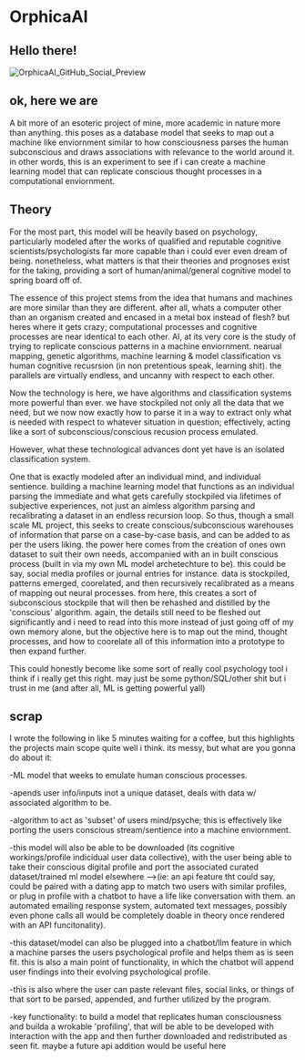 # OrphicaAI

## Hello there!
![OrphicaAI_GitHub_Social_Preview](https://github.com/user-attachments/assets/17f5bc23-d591-48a3-8eb5-f3bef98a6ca9)

## ok, here we are
A bit more of an esoteric project of mine, more academic in nature more than anything. this poses as a database model that seeks to map out a machine like enviornment similar to how consciousness parses the human subconscious and draws associations with relevance to the world around it. in other words, this is an experiment to see if i can create a machine learning model that can replicate conscious thought processes in a computational enviornment.

## Theory
For the most part, this model will be heavily based on psychology, particularly modeled after the works of qualified and reputable cognitive scientists/psychologists far more capable than i could ever even dream of being. nonetheless, what matters is that their theories and prognoses exist for the taking, providing a sort of human/animal/general cognitive model to spring board off of. 

The essence of this project stems from the idea that humans and machines are more similar than they are different. after all, whats a computer other than an organism created and encased in a metal box instead of flesh? but heres where it gets crazy; computational processes and cognitive processes are near identical to each other. AI, at its very core is the study of trying to replicate conscious patterns in a machine enviornment. nearual mapping, genetic algorithms, machine learning & model classification vs human cognitive recusrsion (in non pretentious speak, learning shit). the parallels are virtually endless, and uncanny with respect to each other. 

Now the technology is here, we have algorithms and classification systems more powerful than ever. we have stockpiled not only all the data that we need, but we now now exactly how to parse it in a way to extract only what is needed with respect to whatever situation in question; effectively, acting like a sort of subconscious/conscious recusion process emulated. 

However, what these technological advances dont yet have is an isolated classification system.

One that is exactly modeled after an individual mind, and individual sentience. building a machine learning model that functions as an individual parsing the immediate and what gets carefully stockpiled via lifetimes of subjective experiences, not just an aimless algorithm parsing and recalibrating a dataset in an endless recursion loop. So thus, though a small scale ML project, this seeks to create conscious/subconscious warehouses of information that parse on a case-by-case basis, and can be added to as per the users liking. the power here comes from the creation of ones own dataset to suit their own needs, accompanied with an in built conscious process (built in via my own ML model archetechture to be). this could be say, social media profiles or journal entries for instance. data is stockpiled, patterns emerged, coorelated, and then recursively recalibrated as a means of mapping out neural processes. from here, this creates a sort of subconscious stockpile that will then be rehashed and distilled by the 'conscious' algorithm. again, the details still need to be fleshed out significantly and i need to read into this more instead of just going off of my own memory alone, but the objective here is to map out the mind, thought processes, and how to coorelate all of this information into a prototype to then expand further.

This could honestly become like some sort of really cool psychology tool i think if i really get this right. may just be some python/SQL/other shit but i trust in me (and after all, ML is getting powerful yall)

## scrap
I wrote the following in like 5 minutes waiting for a coffee, but this highlights the projects main scope quite well i think. its messy, but what are you gonna do about it:

-ML model that weeks to emulate human conscious processes. 

-apends user info/inputs inot a unique dataset, deals with data w/ associated algorithm to be. 

-algorithm to act as 'subset' of users mind/psyche; this is effectively like porting the users conscious stream/sentience into a machine enviornment. 

-this model will also be able to be downloaded (its cognitive workings/profile indicidual user data collective), with the user being able to take their conscious digital profile and port the associated curated dataset/trained ml model elsewhere 
-->(ie: an api feature tht could say, could be paired with a dating app to match two users with similar profiles, or plug in profile with a chatbot to have a life like conversation with them. an automated emailing response system, automated text messages, possibly even phone calls all would be completely doable in theory once rendered with an API funcitonality). 


-this dataset/model can also be plugged into a chatbot/llm feature in which a machine parses the users psychological profile and helps them as is seen fit. this is also a main point of functionality, in which the chatbot will append user findings into their evolving psychological profile. 

-this is also where the user can paste relevant files, social links, or things of that sort to be parsed, appended, and further utilized by the program. 

-key functionality: to build a model that replicates human consciousness and builda a wrokable 'profiling', that will be able to be developed with interaction with the app and then further downloaded and redistributed as seen fit. maybe a future api addition would be useful here

